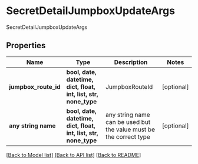 # SecretDetailJumpboxUpdateArgs

SecretDetailJumpboxUpdateArgs

## Properties
Name | Type | Description | Notes
------------ | ------------- | ------------- | -------------
**jumpbox_route_id** | **bool, date, datetime, dict, float, int, list, str, none_type** | JumpboxRouteId | [optional] 
**any string name** | **bool, date, datetime, dict, float, int, list, str, none_type** | any string name can be used but the value must be the correct type | [optional]

[[Back to Model list]](../README.md#documentation-for-models) [[Back to API list]](../README.md#documentation-for-api-endpoints) [[Back to README]](../README.md)


